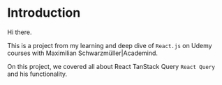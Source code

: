 # Introduction

Hi there.

This is a project from my learning and deep dive of `React.js` on Udemy courses with Maximilian Schwarzmüller|Academind.

On this project, we covered all about React TanStack Query `React Query` and his functionality.
